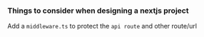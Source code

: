### Things to consider when designing a nextjs project

Add a `middleware.ts` to protect the `api route` and other route/url